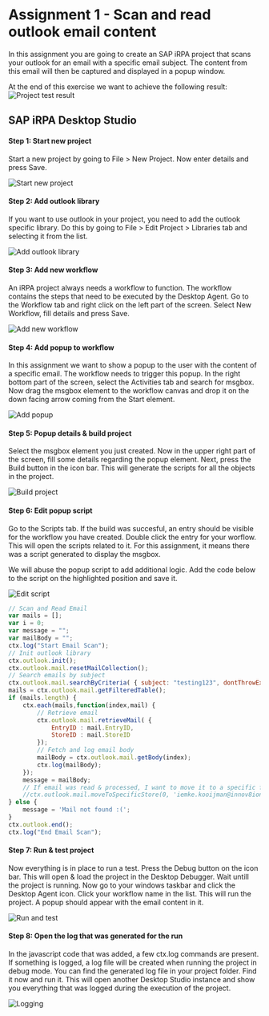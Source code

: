 # Assignment 1 - Scan and read outlook email content
In this assignment you are going to create an SAP iRPA project that scans your outlook for an email with a specific email subject. The content from this email will then be captured and displayed in a popup window.

At the end of this exercise we want to achieve the following result:
![Project test result](https://github.com/Innov8ion-developer/SAP_iRPA_Assignments/blob/master/img/1_Test_Result.png)

## SAP iRPA Desktop Studio

#### Step 1: Start new project
Start a new project by going to File > New Project. Now enter details and press Save.

![Start new project](https://github.com/Innov8ion-developer/SAP_iRPA_Assignments/blob/master/img/1_Start_New_Project.png)

#### Step 2: Add outlook library
If you want to use outlook in your project, you need to add the outlook specific library. Do this by going to File > Edit Project > Libraries tab and selecting it from the list.

![Add outlook library](https://github.com/Innov8ion-developer/SAP_iRPA_Assignments/blob/master/img/1_Add_Outlook_Library.png)

#### Step 3: Add new workflow
An iRPA project always needs a workflow to function. The workflow contains the steps that need to be executed by the Desktop Agent. Go to the Workflow tab and right click on the left part of the screen. Select New Workflow, fill details and press Save.

![Add new workflow](https://github.com/Innov8ion-developer/SAP_iRPA_Assignments/blob/master/img/1_New_Workflow.png)

#### Step 4: Add popup to workflow
In this assignment we want to show a popup to the user with the content of a specific email. The workflow needs to trigger this popup. In the right bottom part of the screen, select the Activities tab and search for msgbox. Now drag the msgbox element to the workflow canvas and drop it on the down facing arrow coming from the Start element.

![Add popup](https://github.com/Innov8ion-developer/SAP_iRPA_Assignments/blob/master/img/1_Add_Popup.png)

#### Step 5: Popup details & build project
Select the msgbox element you just created. Now in the upper right part of the screen, fill some details regarding the popup element. Next, press the Build button in the icon bar. This will generate the scripts for all the objects in the project.

![Build project](https://github.com/Innov8ion-developer/SAP_iRPA_Assignments/blob/master/img/1_Popup_Details_and_Build.png)

#### Step 6: Edit popup script
Go to the Scripts tab. If the build was succesful, an entry should be visible for the workflow you have created. Double click the entry for your worflow. This will open the scripts related to it. For this assignment, it means there was a script generated to display the msgbox.

We will abuse the popup script to add additional logic. Add the code below to the script on the highlighted position and save it.

![Edit script](https://github.com/Innov8ion-developer/SAP_iRPA_Assignments/blob/master/img/1_Edit_Script.png)

```javascript
// Scan and Read Email
var mails = [];
var i = 0;
var message = "";
var mailBody = "";
ctx.log("Start Email Scan");
// Init outlook library
ctx.outlook.init();
ctx.outlook.mail.resetMailCollection();
// Search emails by subject
ctx.outlook.mail.searchByCriteria( { subject: "testing123", dontThrowExceptionIfNoMailFound: true });
mails = ctx.outlook.mail.getFilteredTable();
if (mails.length) {
	ctx.each(mails,function(index,mail) {
		// Retrieve email
		ctx.outlook.mail.retrieveMail( {
			EntryID : mail.EntryID, 
			StoreID : mail.StoreID
		});
		// Fetch and log email body
		mailBody = ctx.outlook.mail.getBody(index);
		ctx.log(mailBody);
	});
	message = mailBody;
	// If email was read & processed, I want to move it to a specific folder, but thats not working :( 
	//ctx.outlook.mail.moveToSpecificStore(0, 'iemke.kooijman@innov8ion.nl', 'Inbox\\test');
} else {
	message = 'Mail not found :('; 
}
ctx.outlook.end();
ctx.log("End Email Scan");
```

#### Step 7: Run & test project
Now everything is in place to run a test. Press the Debug button on the icon bar. This will open & load the project in the Desktop Debugger. Wait untill the project is running. Now go to your windows taskbar and click the Desktop Agent icon. Click your workflow name in the list. This will run the project. A popup should appear with the email content in it.

![Run and test](https://github.com/Innov8ion-developer/SAP_iRPA_Assignments/blob/master/img/1_Run_and_Test_Project.png)

#### Step 8: Open the log that was generated for the run
In the javascript code that was added, a few ctx.log commands are present. If something is logged, a log file will be created when running the project in debug mode. You can find the generated log file in your project folder. Find it now and run it. This will open another Desktop Studio instance and show you everything that was logged during the execution of the project.

![Logging](https://github.com/Innov8ion-developer/SAP_iRPA_Assignments/blob/master/img/1_Debug_Logs.png)

